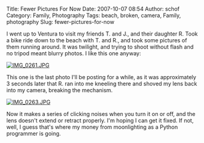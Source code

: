 Title: Fewer Pictures For Now
Date: 2007-10-07 08:54
Author: schof
Category: Family, Photography
Tags: beach, broken, camera, Family, photography
Slug: fewer-pictures-for-now

I went up to Ventura to visit my friends T. and J., and their daughter
R. Took a bike ride down to the beach with T. and R., and took some
pictures of them running around. It was twilight, and trying to shoot
without flash and no tripod meant blurry photos. I like this one anyway:

[![IMG\_0261.JPG](http://farm3.static.flickr.com/2004/1506926006_dcd67ecdc5_m.jpg)](http://www.flickr.com/photos/schof/1506926006/ "Photo Sharing")

This one is the last photo I'll be posting for a while, as it was
approximately 3 seconds later that R. ran into me kneeling there and
shoved my lens back into my camera, breaking the mechanism.

[![IMG\_0263.JPG](http://farm3.static.flickr.com/2377/1506069871_42cb4b5f09_m.jpg)](http://www.flickr.com/photos/schof/1506069871/ "Photo Sharing")

Now it makes a series of clicking noises when you turn it on or off, and
the lens doesn't extend or retract properly. I'm hoping I can get it
fixed. If not, well, I guess that's where my money from moonlighting as
a Python programmer is going.

